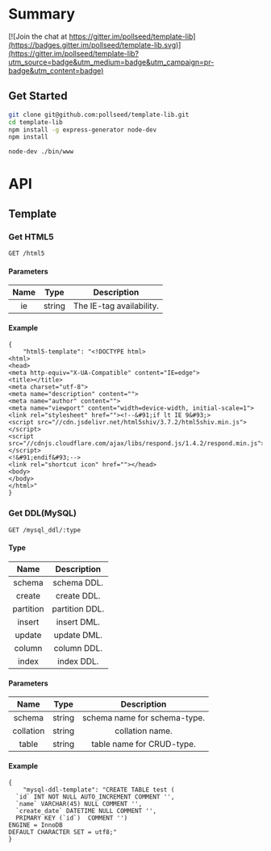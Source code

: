 # Summary

[![Join the chat at https://gitter.im/pollseed/template-lib](https://badges.gitter.im/pollseed/template-lib.svg)](https://gitter.im/pollseed/template-lib?utm_source=badge&utm_medium=badge&utm_campaign=pr-badge&utm_content=badge)

## Get Started
```.sh
git clone git@github.com:pollseed/template-lib.git
cd template-lib
npm install -g express-generator node-dev
npm install

node-dev ./bin/www
```

# API

## Template

### Get HTML5

```
GET /html5
```
#### Parameters

|Name|Type|Description|
|:--:|:--:|:--:|
|ie|string|The IE-tag availability.|

#### Example

```
{
    "html5-template": "<!DOCTYPE html>
<html>
<head>
<meta http-equiv="X-UA-Compatible" content="IE=edge">
<title></title>
<meta charset="utf-8">
<meta name="description" content="">
<meta name="author" content="">
<meta name="viewport" content="width=device-width, initial-scale=1">
<link rel="stylesheet" href=""><!--&#91;if lt IE 9&#93;>
<script src="//cdn.jsdelivr.net/html5shiv/3.7.2/html5shiv.min.js"></script>
<script src="//cdnjs.cloudflare.com/ajax/libs/respond.js/1.4.2/respond.min.js"></script>
<!&#91;endif&#93;-->
<link rel="shortcut icon" href=""></head>
<body>
</body>
</html>"
}
```

### Get DDL(MySQL)

```
GET /mysql_ddl/:type
```

#### Type

|Name|Description|
|:--:|:--:|
|schema|schema DDL.|
|create|create DDL.|
|partition|partition DDL.|
|insert|insert DML.|
|update|update DML.|
|column|column DDL.|
|index|index DDL.|

#### Parameters

|Name|Type|Description|
|:--:|:--:|:--:|
|schema|string|schema name for schema-type.|
|collation|string|collation name.|
|table|string|table name for CRUD-type.|

#### Example

```
{
    "mysql-ddl-template": "CREATE TABLE test (
  `id` INT NOT NULL AUTO_INCREMENT COMMENT '',
  `name` VARCHAR(45) NULL COMMENT '',
  `create_date` DATETIME NULL COMMENT '',
  PRIMARY KEY (`id`)  COMMENT '')
ENGINE = InnoDB
DEFAULT CHARACTER SET = utf8;"
}
```
